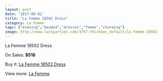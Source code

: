 ```yaml
---
layout: post
date: '2017-08-02'
title: "La Femme 18502 Dress"
category: La Femme
tags: ["evening","beaded","dresses","femme","charming"]
image: http://www.lustparties.com/3757-thickbox_default/la-femme-18502-dress.jpg
---
```

La Femme 18502 Dress

On Sales: **$518**
<a href="https://www.lustparties.com/en/la-femme/1246-la-femme-18502-dress.html"><amp-img layout="responsive" width="600" height="600" src="//www.lustparties.com/3757-thickbox_default/la-femme-18502-dress.jpg" alt="La Femme 18502 Dress 0" /></a>
<a href="https://www.lustparties.com/en/la-femme/1246-la-femme-18502-dress.html"><amp-img layout="responsive" width="600" height="600" src="//www.lustparties.com/3758-thickbox_default/la-femme-18502-dress.jpg" alt="La Femme 18502 Dress 1" /></a>

Buy it: [La Femme 18502 Dress](https://www.lustparties.com/en/la-femme/1246-la-femme-18502-dress.html "La Femme 18502 Dress")

View more: [La Femme](https://www.lustparties.com/en/4-la-femme "La Femme")